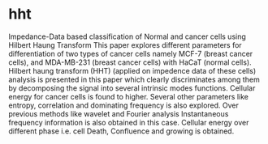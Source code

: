 # hht
Impedance-Data based classification of Normal and cancer cells using Hilbert Haung Transform 
This paper explores different parameters for differentiation of two types of cancer cells namely MCF-7 (breast cancer cells), and MDA-MB-231 (breast cancer cells) with HaCaT (normal cells). Hilbert haung transform (HHT) (applied on impedence data of these cells) analysis is presented in this paper which clearly discriminates among them by decomposing the signal into several intrinsic modes functions. Cellular energy for cancer cells is found to higher. Several other parameters like entropy, correlation and dominating frequency is also explored. Over previous methods like wavelet and Fourier analysis Instantaneous frequency information is also obtained in this case. Cellular energy over different phase i.e. cell Death, Confluence and growing is obtained. 
